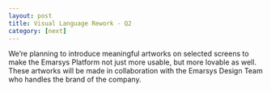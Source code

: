 ```yaml
---
layout: post
title: Visual Language Rework - Q2
category: [next]
---
```


We’re planning to introduce meaningful artworks on selected screens to make the Emarsys Platform not just more usable, but more lovable as well.
These artworks will be made in collaboration with the Emarsys Design Team who handles the brand of the company.
